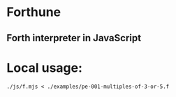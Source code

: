 # Forthune

## Forth interpreter in JavaScript

# Local usage:

```shell
./js/f.mjs < ./examples/pe-001-multiples-of-3-or-5.f
```